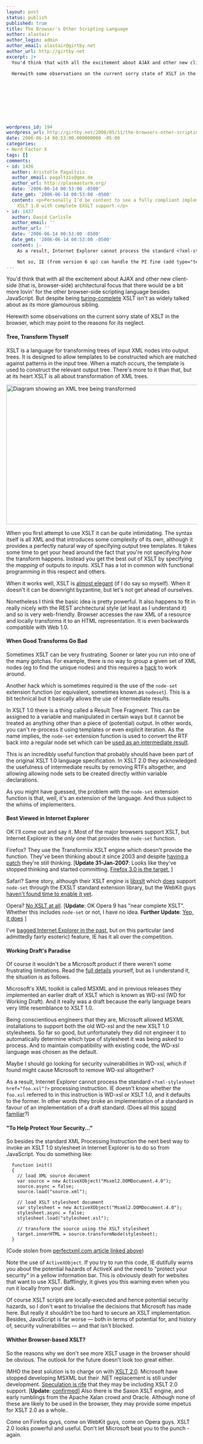 ```yaml
---
layout: post
status: publish
published: true
title: The Browser's Other Scripting Language
author: alastair
author_login: admin
author_email: alastair@girtby.net
author_url: http://girtby.net
excerpt: |+
  You'd think that with all the excitement about AJAX and other new client-side (that is, browser-side) architectural focus that there would be a bit more lovin' for the other  browser-side scripting language besides JavaScript. But despite being [turing-complete](http://www.unidex.com/turing/utm.htm) XSLT isn't as widely talked about as its more glamourous sibling.

  Herewith some observations on the current sorry state of XSLT in the browser, which may point to the reasons for its neglect.









wordpress_id: 194
wordpress_url: http://girtby.net/2008/05/11/the-browsers-other-scripting-language
date: 2006-06-14 00:53:00.000000000 -05:00
categories:
- Nerd Factor X
tags: []
comments:
- id: 1436
  author: Aristotle Pagaltzis
  author_email: pagaltzis@gmx.de
  author_url: http://plasmasturm.org/
  date: '2006-06-14 00:53:00 -0500'
  date_gmt: '2006-06-14 00:53:00 -0500'
  content: <p>Personally I’d be content to see a fully compliant implementation of
    XSLT 1.0 with complete EXSLT support.</p>
- id: 1437
  author: David Carlisle
  author_email: ''
  author_url: ''
  date: '2006-06-14 00:53:00 -0500'
  date_gmt: '2006-06-14 00:53:00 -0500'
  content: |-
    As a result, Internet Explorer cannot process the standard <?xml-stylesheet href="foo.xsl"?> processing instruction. IE doesn't know whether the foo.xsl referred to in this instruction is WD-xsl or XSLT 1.0, and it defaults to the former.

    Not so, IE (from version 6 up) can handle the PI fine (add type="text/xsl") it uses either xslt or wd-xsl depending on the syntax that it finds, specifically if the xslt namespace is declared in the top level element of the stylesheet.
---
```

You'd think that with all the excitement about AJAX and other new client-side (that is, browser-side) architectural focus that there would be a bit more lovin' for the other  browser-side scripting language besides JavaScript. But despite being [turing-complete](http://www.unidex.com/turing/utm.htm) XSLT isn't as widely talked about as its more glamourous sibling.

Herewith some observations on the current sorry state of XSLT in the browser, which may point to the reasons for its neglect.









<a id="more"></a><a id="more-194"></a>



#### Tree, Transform Thyself

XSLT is a language for transforming trees of input XML nodes into output trees. It is designed to allow templates to be constructed which are matched against patterns in the input tree. When a match occurs, the template is used to construct the relevant output tree. There's more to it than that, but at its heart XSLT is all about transformation of XML trees.

<img src="/images/xslt.png" height="369" width="526" alt="Diagram showing an XML tree being transformed" class="centered" />

When you first attempt to use XSLT it can be quite intimidating. The syntax itself is all XML and that introduces some complexity of its own, although it provides a perfectly natural way of specifying output tree templates. It takes some time to get your head around the fact that you're not specifying *how* the transform happens. Instead you get the best out of XSLT by specifying the *mapping* of outputs to inputs. XSLT has a lot in common with functional programming in this respect and others.

When it works well, XSLT is [almost elegant](/archives/2005/12/08/pimp-my-xslt/) (if I do say so myself). When it doesn't it can be downright byzantine, but let's not get ahead of ourselves.

Nonetheless I think the basic idea is pretty powerful. It also happens to fit in really nicely with the REST architectural style (at least as I understand it) and so is very web-friendly. Browser accesses the raw XML of a resource and locally transforms it to an HTML representation. It is even backwards compatible with Web 1.0.

#### When Good Transforms Go Bad

Sometimes XSLT can be very frustrating. Sooner or later you run into one of the many gotchas. For example, there is no way to group a given set of XML nodes (eg to find the unique nodes) and this requires a [hack](http://www.jenitennison.com/xslt/grouping/) to work around.

Another hack which is sometimes required is the use of the `node-set` extension function (or equivalent, sometimes known as `nodeset`). This is a bit technical but it basically allows the use of intermediate results.

In XSLT 1.0 there is a thing called a Result Tree Fragment. This can be assigned to a variable and manipulated in certain ways but it cannot be treated as anything other than a piece of (potential) output. In other words, you can't re-process it using templates or even explicit iteration. As the name implies, the `node-set` extension function is used to convert the RTF back into a regular node set which can be [used as an intermediate result](http://www.xml.com/pub/a/2003/12/03/tr.html).

This is an incredibly useful function that probably should have been part of the original XSLT 1.0 language specification. In XSLT 2.0 they acknowledged the usefulness of intermediate results by removing RTFs altogether, and allowing allowing node sets to be created directly within variable declarations.

As you might have guessed, the problem with the `node-set` extension function is that, well, it's an extension of the language. And thus subject to the whims of implementers.

#### Best Viewed in Internet Explorer

OK I'll come out and say it. Most of the major browsers support XSLT, but Internet Explorer is the *only* one that provides the `node-set` function.

Firefox? They use the Transformiix XSLT engine which doesn't provide the function. They've been thinking about it since 2003 and despite [having a patch](https://bugzilla.mozilla.org/show_bug.cgi?id=193678) they're still thinking. [**Update 31-Jan-2007**: Looks like they've stopped thinking and started committing. [Firefox 3.0 is the target.][1] ]

[1]: http://www.oreillynet.com/xml/blog/2007/01/limited_exslt_support_in_mozil.htm

Safari? Same story, although their XSLT engine is [libxslt](http://xmlsoft.org/XSLT/index.html) which [does](http://xmlsoft.org/XSLT/EXSLT/index.html) support `node-set` through the EXSLT standard extension library, but the WebKit guys [haven't found time to enable it yet](http://bugzilla.opendarwin.org/show_bug.cgi?id=4079).

Opera? [No XSLT at all](http://www.opera.com/docs/specs/#xml). [**Update**: OK Opera 9 has "near complete XSLT". Whether this includes `node-set` or not, I have no idea. **Further Update**: [Yep, it does][2] ]

[2]: http://my.opera.com/desktopteam/blog/show.dml/337199

I've [bagged Internet Explorer in the past](/archives/2005/10/07/internet-explorer-makes-me/), but on this particular (and admittedly fairly esoteric) feature, IE has it all over the competition.

#### Working Draft's Paradise

Of course it wouldn't be a Microsoft product if there weren't some frustrating limitations. Read the [full details](http://www.perfectxml.com/articles/xml/XSLTInMSXML.asp) yourself, but as I understand it, the situation is as follows.

Microsoft's XML toolkit is called MSXML and in previous releases they implemented an earlier draft of XSLT which is known as WD-xsl (WD for Working Draft). And it really was a draft because the early language bears very little resemblance to XSLT 1.0.

Being conscientious engineers that they are, Microsoft allowed MSXML installations to support both the old WD-xsl and the new XSLT 1.0 stylesheets. So far so good, but unfortunately they did not engineer it to automatically determine which type of stylesheet it was being asked to process. And to maintain compatibility with existing code, the WD-xsl language was chosen as the default.

<div class="aside">
<p>Maybe I should go looking for security vulnerabilities in WD-xsl, which if found might cause Microsoft to remove WD-xsl altogether?</p>
</div>

As a result, Internet Explorer cannot process the standard `<?xml-stylesheet href="foo.xsl"?>` processing instruction. IE doesn't know whether the `foo.xsl` referred to in this instruction is WD-xsl or XSLT 1.0, and it defaults to the former. In other words they broke an implementation of a standard in favour of an implementation of a draft standard. (Does all this [sound familiar](http://photomatt.net/2006/03/19/invalid-atom/)?)

#### "To Help Protect Your Security..."

So besides the standard XML Processing Instruction the next best way to invoke an XSLT 1.0 stylesheet in Internet Explorer is to do so from JavaScript. You do something like:

      function init()
      {
        // load XML source document
        var source = new ActiveXObject("Msxml2.DOMDocument.4.0");
        source.async = false;
        source.load("source.xml");

        // load XSLT stylesheet document
        var stylesheet = new ActiveXObject("Msxml2.DOMDocument.4.0");
        stylesheet.async = false;
        stylesheet.load("stylesheet.xsl");

        // transform the source using the XSLT stylesheet
        target.innerHTML = source.transformNode(stylesheet);
      }

(Code stolen from [perfectxml.com article linked above](http://www.perfectxml.com/articles/xml/XSLTInMSXML.asp))

Note the use of `ActiveXObject`. If you try to run this code, IE dutifully warns you about the potential hazards of ActiveX and the need to "protect your security" in a yellow  information bar. This is obviously death for websites that want to use XSLT. Bafflingly, it gives you this warning even when you run it locally from your disk.

Of course XSLT scripts are locally-executed and hence potential security hazards, so I don't want to trivialise the decisions that Microsoft has made here. But really it shouldn't be too hard to secure an XSLT implementation. Besides, JavaScript is far worse &mdash; both in terms of potential for, and history of, security vulnerabilities &mdash; and that isn't blocked.

#### Whither Browser-based XSLT?

So the reasons why we don't see more XSLT usage in the browser should be obvious. The outlook for the future doesn't look too great either.

IMHO the best solution is to charge on with [XSLT 2.0](http://www.xml.com/lpt/a/2002/04/10/xslt2.html). Microsoft have stopped developing MSXML but their .NET replacement is still under development. [Speculation is rife](http://netapps.muohio.edu/blogs/darcusb/darcusb/archives/2006/06/09/citation-formatting-in-word-2007) that they may be including XSLT 2.0 support. [**Update**: [confirmed](http://www.tkachenko.com/blog/archives/000590.html)] Also there is the Saxon XSLT engine, and early rumblings from the Apache Xalan crowd and Oracle. Although none of these are likely to be used in the browser, they may provide some impetus for XSLT 2.0 as a whole..

Come on Firefox guys, come on WebKit guys, come on Opera guys. XSLT 2.0 looks powerful and useful. Don't let Microsoft beat you to the punch - again.
